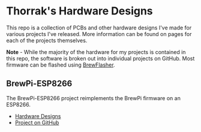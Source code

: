 # Thorrak's Hardware Designs
This repo is a collection of PCBs and other hardware designs I've made for various projects I've released. More information can be found on pages for each of the projects themselves.

**Note** - While the majority of the hardware for my projects is contained in this repo, the software is broken out into individual projects on GitHub. Most firmware can be flashed using [BrewFlasher](http://www.brewflasher.com/).



## BrewPi-ESP8266

The BrewPi-ESP8266 project reimplements the BrewPi firmware on an ESP8266. 

- [Hardware Designs](BrewPi-ESP8266.md)
- [Project on GitHub](https://github.com/thorrak/brewpi-esp8266)


